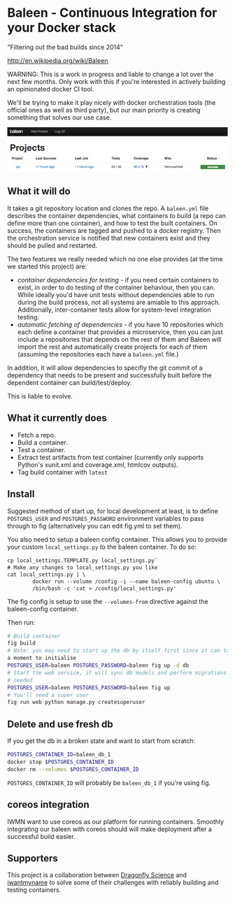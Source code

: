 # Baleen - Continuous Integration for your Docker stack

"Filtering out the bad builds since 2014"

http://en.wikipedia.org/wiki/Baleen

WARNING: This is a work in progress and liable to change a lot over the next
few months. Only work with this if you're interested in actively building
an opinionated docker CI tool.

We'll be trying to make it play nicely with docker orchestration tools (the
official ones as well as third party), but our main priority is creating
something that solves our use case.

![Project page](https://github.com/docker-systems/baleen/raw/master/docs/project_page.png)

## What it will do

It takes a git repository location and clones the repo. A `baleen.yml` file
describes the container dependencies, what containers to build (a repo can
define more than one container), and how to test the built containers.
On success, the containers are tagged and pushed to a docker registry. Then the
orchestration service is notified that new containers exist and they should be
pulled and restarted.

The two features we really needed which no one else provides (at the time we
started this project) are:

- *container dependencies for testing* - if you need certain containers to
  exist, in order to do testing of the container behaviour, then you can. While
  ideally you'd have unit tests without dependencies able to run during the
  build process, not all systems are amiable to this approach. Additionally,
  inter-container tests allow for system-level integration testing.
- *automatic fetching of dependencies* - if you have 10 repositories which each
  define a container that provides a microservice, then you can just include
  a repositories that depends on the rest of them and Baleen will import the rest
  and automatically create projects for each of them (assuming the repositories
  each have a `baleen.yml` file.)

In addition, it will allow dependencies to specifiy the git commit of
a dependency that needs to be present and successfully built before the
dependent container can build/test/deploy.

This is liable to evolve.

## What it currently does

- Fetch a repo.
- Build a container.
- Test a container.
- Extract test artifacts from test container (currently only supports Python's xunit.xml and
  coverage.xml, htmlcov outputs).
- Tag build container with `latest`

## Install

Suggested method of start up, for local development at least, is to 
define `POSTGRES_USER` and `POSTGRES_PASSWORD` environment variables to pass
through to fig (alternatively you can edit fig.yml to set them).

You also need to setup a baleen config container. This allows you to provide
your custom `local_settings.py` to the baleen container. To do so:

```
cp local_settings.TEMPLATE.py local_settings.py`
# Make any changes to local_settings.py you like
cat local_settings.py | \
        docker run --volume /config -i --name baleen-config ubuntu \
        /bin/bash -c 'cat > /config/local_settings.py'
```

The fig config is setup to use the `--volumes-from` directive against the
baleen-config container.

Then run:

```sh
# Build container
fig build
# Note: you may need to start up the db by itself first since it can take
a moment to initialise
POSTGRES_USER=baleen POSTGRES_PASSWORD=baleen fig up -d db
# Start the web service, it will sync db models and perform migrations if
# needed
POSTGRES_USER=baleen POSTGRES_PASSWORD=baleen fig up
# You'll need a super user
fig run web python manage.py createsuperuser
```

## Delete and use fresh db

If you get the db in a broken state and want to start from scratch:

```sh
POSTGRES_CONTAINER_ID=baleen_db_1
docker stop $POSTGRES_CONTAINER_ID
docker rm --volumes $POSTGRES_CONTAINER_ID
```

`POSTGRES_CONTAINER_ID` will probably be `baleen_db_1` if you're using fig.

## coreos integration

IWMN want to use coreos as our platform for running containers. Smoothly
integrating our baleen with coreos should will make deployment after a successful
build easier.

## Supporters

This project is a collaboration between [Dragonfly
Science](https://dragonfly.co.nz) and [iwantmyname](https://iwantmyname.com) to
solve some of their challenges with reliably building and testing containers.
